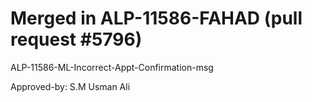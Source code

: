 # Merged in ALP-11586-FAHAD (pull request #5796)

ALP-11586-ML-Incorrect-Appt-Confirmation-msg

Approved-by: S.M Usman Ali
